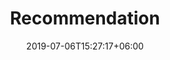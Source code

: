 ---
date: "2019-07-06T15:27:17+06:00"
description: this is meta description
draft: false
title: Recommendation
---